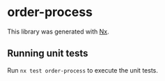 # order-process

This library was generated with [Nx](https://nx.dev).

## Running unit tests

Run `nx test order-process` to execute the unit tests.
